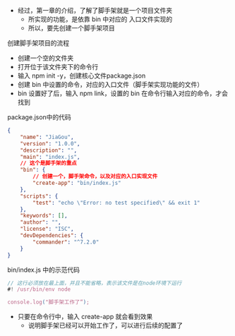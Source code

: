 - 经过，第一章的介绍，了解了脚手架就是一个项目文件夹
  - 所实现的功能，是依靠 bin 中对应的 入口文件实现的
  - 所以，要先创建一个脚手架项目

创建脚手架项目的流程
  - 创建一个空的文件夹
  - 打开位于该文件夹下的命令行
  - 输入 npm init -y，创建核心文件package.json
  - 创建 bin 中设置的命令，对应的入口文件（脚手架实现功能的文件）
  - bin 设置好了后，输入 npm link，设置的 bin 在命令行输入对应的命令，才会找到
  


package.json中的代码
```json
{
    "name": "JiaGou",
    "version": "1.0.0",
    "description": "",
    "main": "index.js",
    // 这个是脚手架的重点
    "bin": {
        // 创建一个，脚手架命令，以及对应的入口实现文件
        "create-app": "bin/index.js"
    },
    "scripts": {
        "test": "echo \"Error: no test specified\" && exit 1"
    },
    "keywords": [],
    "author": "",
    "license": "ISC",
    "devDependencies": {
        "commander": "^7.2.0"
    }
}
```


bin/index.js 中的示范代码
```js
// 这行必须放在最上面，并且不能省略，表示该文件是在node环境下运行
#! /usr/bin/env node

console.log("脚手架工作了“);
```

- 只要在命令行中，输入 create-app 就会看到效果
  - 说明脚手架已经可以开始工作了，可以进行后续的配置了